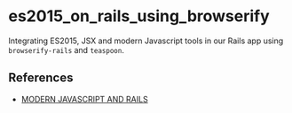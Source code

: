 # es2015_on_rails_using_browserify

Integrating ES2015, JSX and modern Javascript tools in our Rails app using `browserify-rails` and `teaspoon`.

## References

- [MODERN JAVASCRIPT AND RAILS](http://collectiveidea.com/blog/archives/2016/03/09/modern-javascript-and-rails/)
